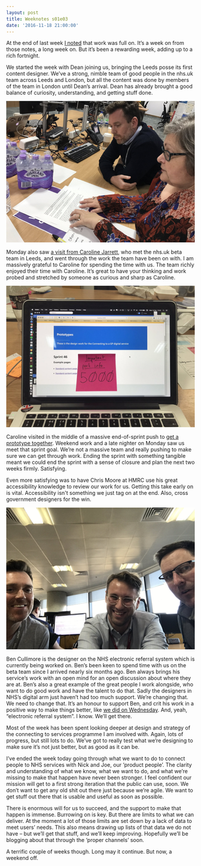 ```yaml
---
layout: post
title: Weeknotes s01e03
date: '2016-11-18 21:00:00'
---
```

At the end of last week [I noted](/weeknotes-s01e02/) that work was full on. It’s a week on from those notes, a long week on. But it’s been a rewarding week, adding up to a rich fortnight.

We started the week with Dean joining us, bringing the Leeds posse its first content designer. We’ve a strong, nimble team of good people in the nhs.uk team across Leeds and London, but all the content was done by members of the team in London until Dean’s arrival. Dean has already brought a good balance of curiosity, understanding, and getting stuff done.

![](/assets/18-11-2016-caroline-jarrett.jpg)

Monday also saw [a visit from Caroline Jarrett](//twitter.com/ermlikeyeah/status/798227241473740801), who met the nhs.uk beta team in Leeds, and went through the work the team have been on with. I am massively grateful to Caroline for spending the time with us. The team richly enjoyed their time with Caroline. It’s great to have your thinking and work probed and stretched by someone as curious and sharp as Caroline.

![](/assets/18-11-2016-port5000.jpg)

Caroline visited in the middle of a massive end-of-sprint push to [get a prototype together](//twitter.com/ermlikeyeah/status/798159693638156292). Weekend work and a late nighter on Monday saw us meet that sprint goal. We’re not a massive team and really pushing to make sure we can get through work. Ending the sprint with something tangible meant we could end the sprint with a sense of closure and plan the next two weeks firmly. Satisfying.

Even more satisfying was to have Chris Moore at HMRC use his great accessibility knowledge to review our work for us. Getting this take early on is vital. Accessibility isn't something we just tag on at the end. Also, cross government designers for the win.

![](/assets/18-11-2016-design-crit.jpg)

Ben Cullimore is the designer on the NHS electronic referral system which is currently being worked on. Ben’s been keen to spend time with us on the beta team since I arrived nearly six months ago. Ben always brings his service’s work with an open mind for an open discussion about where they are at. Ben’s also a great example of the great people I work alongside, who want to do good work and have the talent to do that. Sadly the designers in NHS’s digital arm just haven’t had too much support. We’re changing that. We need to change that. It’s an honour to support Ben, and crit his work in a positive way to make things better, like [we did on Wednesday](//twitter.com/ermlikeyeah/status/798900675149185025). And, yeah, “electronic referral system”. I know. We’ll get there.

Most of the week has been spent looking deeper at design and strategy of the connecting to services programme I am involved with. Again, lots of progress, but still lots to do. We’ve got to really test what we’re designing to make sure it’s not just better, but as good as it can be.

I’ve ended the week today going through what we want to do to connect people to NHS services with Nick and Joe, our ‘product people’. The clarity and understanding of what we know, what we want to do, and what we’re missing to make that happen have never been stronger. I feel confident our mission will get to a first strong iteration that the public can use, soon. We don’t want to get any old shit out there just because we’re agile. We want to get stuff out there that is usable and useful as soon as possible.

There is enormous will for us to succeed, and the support to make that happen is immense. Burrowing on is key. But there are limits to what we can deliver. At the moment a lot of those limits are set down by a lack of data to meet users’ needs. This also means drawing up lists of that data we do not have – but we’ll get that stuff, and we’ll keep improving. Hopefully we’ll be blogging about that through the ‘proper channels’ soon.

A terrific couple of weeks though. Long may it continue. But now, a weekend off.
